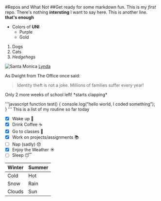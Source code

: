 #Repos and What Not
##Get ready for some markdown fun.
This is my *first* repo. 
There's nothing __intersting__ I want to say here. 
This is another line. 
**that's enough**

* Colors of **UNI**
  * Purple 
  * Gold 
1. Dogs
2. Cats
3. _Hedgehogs_ 

![Santa Monica](../images/palmtrees01.jpg)
[Lynda](http://Lynda.com)

As Dwight from The Office once said:
> Identity theft is not a joke. 
> Millions of families suffer every year!

Only 2 more weeks of school left! \*starts clapping\*

'''javascript 
   function test() {
     console.log("hello world, I coded something");
   }
   '''
 This is a list of my routine so far today
 -[x] Wake up :sunrise: 
 -[x] Drink Coffee :coffee:
 -[x] Go to classes :apple:
 -[x] Work on projects/assignments :books:
 -[ ] Nap (sadly) :disappointed:
 -[x] Enjoy the Weather :sunny:
 -[ ] Sleep :sleeping:
 
Winter | Summer
-------|--------
Cold   | Hot
Snow   | Rain
Clouds | Sun
